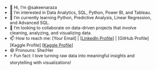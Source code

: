 - 👋 Hi, I’m @sakeenaraza  
- 👀 I’m interested in Data Analytics, SQL, Python, Power BI, and Tableau.  
- 🌱 I’m currently learning Python, Predictive Analysis, Linear Regression, and Advanced SQL.  
- 💞️ I’m looking to collaborate on data-driven projects that involve cleaning, analyzing, and visualizing data.  
- 📫 How to reach me: [Your Email] | [<a href="https://www.linkedin.com/in/sakeena-raza/">LinkedIn Profile</a>] | [GitHub Profile]  [Kaggle Profile] [<a href="https://www.kaggle.com/sakeenaraza">Kaggle Profile</a>]
- 😄 Pronouns: She/Her  
- ⚡ Fun fact: I love turning raw data into meaningful insights and storytelling with visualizations!  


<!---
sakeenaraza/sakeenaraza is a ✨ special ✨ repository because its `README.md` (this file) appears on your GitHub profile.
You can click the Preview link to take a look at your changes.
--->
